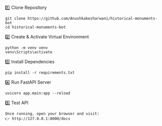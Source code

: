 1️⃣ Clone Repository

    git clone https://github.com/Anushkakesharwani/historical-monuments-bot
    cd historical-monuments-bot

2️⃣ Create & Activate Virtual Environment

    python -m venv venv
    venv\Scripts\activate

3️⃣ Install Dependencies

    pip install -r requirements.txt

4️⃣ Run FastAPI Server

    uvicorn app.main:app --reload

5️⃣ Test API

    Once running, open your browser and visit:
    👉 http://127.0.0.1:8000/docs